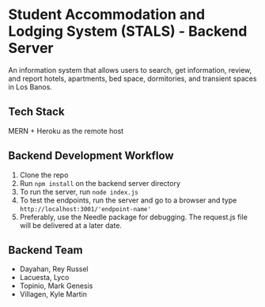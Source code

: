 # Student Accommodation and Lodging System (STALS) - Backend Server

An information system that allows users to search, get information, review, and report hotels, apartments, bed space, dormitories, and transient spaces in Los Banos.

## Tech Stack

MERN + Heroku as the remote host

## Backend Development Workflow

1. Clone the repo
2. Run `npm install` on the backend server directory
3. To run the server, run `node index.js`
4. To test the endpoints, run the server and go to a browser and type `http://localhost:3001/'endpoint-name'`
5. Preferably, use the Needle package for debugging. The request.js file will be delivered at a later date.

## Backend Team

- Dayahan, Rey Russel
- Lacuesta, Lyco
- Topinio, Mark Genesis
- Villagen, Kyle Martin
